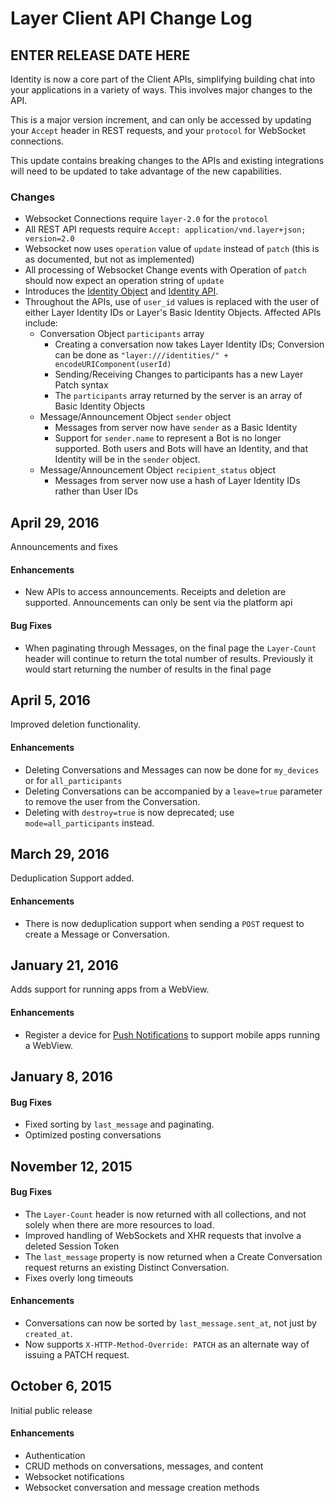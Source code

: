# Layer Client API Change Log

## ENTER RELEASE DATE HERE

Identity is now a core part of the Client APIs, simplifying building chat into your applications in a variety of ways.  This involves major changes to the API.

This is a major version increment, and can only be accessed by updating your `Accept` header in REST requests, and your `protocol` for WebSocket connections.

This update contains breaking changes to the APIs and existing integrations will need to be updated to take advantage of the new capabilities.

### Changes

* Websocket Connections require `layer-2.0` for the `protocol`
* All REST API requests require `Accept: application/vnd.layer+json; version=2.0`
* Websocket now uses `operation` value of `update` instead of `patch` (this is as documented, but not as implemented)
* All processing of Websocket Change events with Operation of `patch` should now expect an operation string of `update`
* Introduces the [Identity Object](../introduction/identity) and [Identity API](../rest/identity).
* Throughout the APIs, use of `user_id` values is replaced with the user of either Layer Identity IDs or Layer's Basic Identity Objects. Affected APIs include:
    * Conversation Object `participants` array
        * Creating a conversation now takes Layer Identity IDs; Conversion can be done as `"layer:///identities/" + encodeURIComponent(userId)`
        * Sending/Receiving Changes to participants has a new Layer Patch syntax
        * The `participants` array returned by the server is an array of Basic Identity Objects
    * Message/Announcement Object `sender` object
        * Messages from server now have `sender` as a Basic Identity
        * Support for `sender.name` to represent a Bot is no longer supported.  Both users and Bots will have an Identity, and that Identity will be in the `sender` object.
    * Message/Announcement Object `recipient_status` object
        * Messages from server now use a hash of Layer Identity IDs rather than User IDs


## April 29, 2016
 Announcements and fixes

 #### Enhancements

 * New APIs to access announcements. Receipts and deletion are supported. Announcements can only be sent via the platform api

#### Bug Fixes

* When paginating through Messages, on the final page the `Layer-Count` header will continue to return the total number of results. Previously it would start returning the number of results in the final page

## April 5, 2016

Improved deletion functionality.

#### Enhancements

* Deleting Conversations and Messages can now be done for `my_devices` or for `all_participants`
* Deleting Conversations can be accompanied by a `leave=true` parameter to remove the user from the Conversation.
* Deleting with `destroy=true` is now deprecated; use `mode=all_participants` instead.

## March 29, 2016

Deduplication Support added.

#### Enhancements

* There is now deduplication support when sending a `POST` request to create a Message or Conversation.

## January 21, 2016

Adds support for running apps from a WebView.

#### Enhancements

* Register a device for [Push Notifications](rest#push-tokens) to support mobile apps running a WebView.

## January 8, 2016

#### Bug Fixes

* Fixed sorting by `last_message` and paginating.
* Optimized posting conversations

## November 12, 2015

#### Bug Fixes

* The `Layer-Count` header is now returned with all collections, and not solely when there are more resources to load.
* Improved handling of WebSockets and XHR requests that involve a deleted Session Token
* The `last_message` property is now returned when a Create Conversation request returns an existing Distinct Conversation.
* Fixes overly long timeouts

#### Enhancements

* Conversations can now be sorted by `last_message.sent_at`, not just by `created_at`.
* Now supports `X-HTTP-Method-Override: PATCH` as an alternate way of issuing a PATCH request.


## October 6, 2015

Initial public release

#### Enhancements

* Authentication
* CRUD methods on conversations, messages, and content
* Websocket notifications
* Websocket conversation and message creation methods
